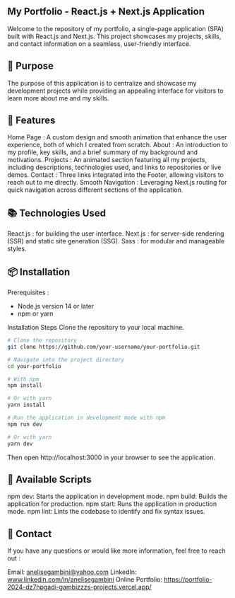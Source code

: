 ## My Portfolio - React.js + Next.js Application

Welcome to the repository of my portfolio, a single-page application (SPA) built with React.js and Next.js. This project showcases my projects, skills, and contact information on a seamless, user-friendly interface.

## 🎯 Purpose
The purpose of this application is to centralize and showcase my development projects while providing an appealing interface for visitors to learn more about me and my skills.

## 🚀 Features
Home Page : A custom design and smooth animation that enhance the user experience, both of which I created from scratch.
About : An introduction to my profile, key skills, and a brief summary of my background and motivations.
Projects : An animated section featuring all my projects, including descriptions, technologies used, and links to repositories or live demos.
Contact : Three links integrated into the Footer, allowing visitors to reach out to me directly.
Smooth Navigation : Leveraging Next.js routing for quick navigation across different sections of the application.

## 📚 Technologies Used
React.js : for building the user interface.
Next.js : for server-side rendering (SSR) and static site generation (SSG).
Sass : for modular and manageable styles.

## 📦 Installation
Prerequisites :
- Node.js version 14 or later
- npm or yarn

Installation Steps
Clone the repository to your local machine.

```bash
# Clone the repository
git clone https://github.com/your-username/your-portfolio.git

# Navigate into the project directory
cd your-portfolio

# With npm
npm install

# Or with yarn
yarn install

# Run the application in development mode with npm
npm run dev

# Or with yarn
yarn dev
```

Then open http://localhost:3000 in your browser to see the application.

## 🔧 Available Scripts
npm dev: Starts the application in development mode.
npm build: Builds the application for production.
npm start: Runs the application in production mode.
npm lint: Lints the codebase to identify and fix syntax issues.

## 📧 Contact
If you have any questions or would like more information, feel free to reach out :

Email: anelisegambini@yahoo.com
LinkedIn: www.linkedin.com/in/anelisegambini
Online Portfolio: https://portfolio-2024-dz7hpgadi-gambizzzs-projects.vercel.app/
